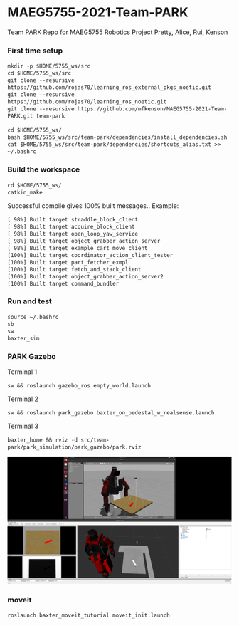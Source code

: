 # MAEG5755-2021-Team-PARK
Team PARK Repo for MAEG5755 Robotics Project
Pretty, Alice, Rui, Kenson

### First time setup 
```
mkdir -p $HOME/5755_ws/src
cd $HOME/5755_ws/src
git clone --resursive https://github.com/rojas70/learning_ros_external_pkgs_noetic.git
git clone --resursive https://github.com/rojas70/learning_ros_noetic.git
git clone --resursive https://github.com/mfkenson/MAEG5755-2021-Team-PARK.git team-park

cd $HOME/5755_ws/
bash $HOME/5755_ws/src/team-park/dependencies/install_dependencies.sh
cat $HOME/5755_ws/src/team-park/dependencies/shortcuts_alias.txt >> ~/.bashrc
```

### Build the workspace
```
cd $HOME/5755_ws/
catkin_make
```
Successful compile gives 100% built messages..
Example:
```
[ 98%] Built target straddle_block_client
[ 98%] Built target acquire_block_client
[ 98%] Built target open_loop_yaw_service
[ 98%] Built target object_grabber_action_server
[ 98%] Built target example_cart_move_client
[100%] Built target coordinator_action_client_tester
[100%] Built target part_fetcher_exmpl
[100%] Built target fetch_and_stack_client
[100%] Built target object_grabber_action_server2
[100%] Built target command_bundler
```


### Run and test
```
source ~/.bashrc
sb
sw
baxter_sim
```

### PARK Gazebo
Terminal 1
```
sw && roslaunch gazebo_ros empty_world.launch
```
Terminal 2
```
sw && roslaunch park_gazebo baxter_on_pedestal_w_realsense.launch
```
Terminal 3
```
baxter_home && rviz -d src/team-park/park_simulation/park_gazebo/park.rviz
```
![Alt text](/screenshots/baxter_realsense_gazebo_rviz.png?raw=true "Baxter_D435")


### moveit
```
roslaunch baxter_moveit_tutorial moveit_init.launch
```
